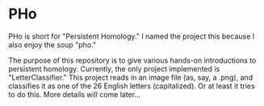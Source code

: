 # PHo

PHo is short for "Persistent Homology." I named the project this because I also enjoy the soup "pho."

The purpose of this repository is to give various hands-on introductions to persistent homology. Currently, the only project implemented is "LetterClassifier." This project reads in an image file (as, say, a .png), and classifies it as one of the 26 English letters (capitalized). Or at least it tries to do this. More details will come later...
